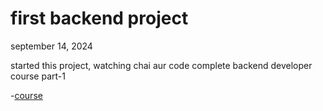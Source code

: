 # first backend project

september 14, 2024 

started this project, watching chai aur code complete backend developer course part-1

-[course](https://www.youtube.com/watch?v=7fjOw8ApZ1I&t)
